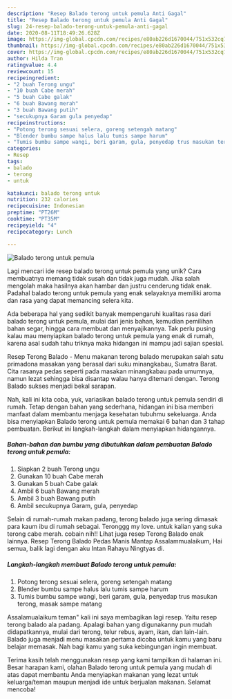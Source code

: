 ```yaml
---
description: "Resep Balado terong untuk pemula Anti Gagal"
title: "Resep Balado terong untuk pemula Anti Gagal"
slug: 24-resep-balado-terong-untuk-pemula-anti-gagal
date: 2020-08-11T18:49:26.628Z
image: https://img-global.cpcdn.com/recipes/e80ab226d1670044/751x532cq70/balado-terong-untuk-pemula-foto-resep-utama.jpg
thumbnail: https://img-global.cpcdn.com/recipes/e80ab226d1670044/751x532cq70/balado-terong-untuk-pemula-foto-resep-utama.jpg
cover: https://img-global.cpcdn.com/recipes/e80ab226d1670044/751x532cq70/balado-terong-untuk-pemula-foto-resep-utama.jpg
author: Hilda Tran
ratingvalue: 4.4
reviewcount: 15
recipeingredient:
- "2 buah Terong ungu"
- "10 buah Cabe merah"
- "5 buah Cabe galak"
- "6 buah Bawang merah"
- "3 buah Bawang putih"
- "secukupnya Garam gula penyedap"
recipeinstructions:
- "Potong terong sesuai selera, goreng setengah matang"
- "Blender bumbu sampe halus lalu tumis sampe harum"
- "Tumis bumbu sampe wangi, beri garam, gula, penyedap trus masukan terong, masak sampe matang"
categories:
- Resep
tags:
- balado
- terong
- untuk

katakunci: balado terong untuk 
nutrition: 232 calories
recipecuisine: Indonesian
preptime: "PT26M"
cooktime: "PT35M"
recipeyield: "4"
recipecategory: Lunch

---
```



![Balado terong untuk pemula](https://img-global.cpcdn.com/recipes/e80ab226d1670044/751x532cq70/balado-terong-untuk-pemula-foto-resep-utama.jpg)

Lagi mencari ide resep balado terong untuk pemula yang unik? Cara membuatnya memang tidak susah dan tidak juga mudah. Jika salah mengolah maka hasilnya akan hambar dan justru cenderung tidak enak. Padahal balado terong untuk pemula yang enak selayaknya memiliki aroma dan rasa yang dapat memancing selera kita.

Ada beberapa hal yang sedikit banyak mempengaruhi kualitas rasa dari balado terong untuk pemula, mulai dari jenis bahan, kemudian pemilihan bahan segar, hingga cara membuat dan menyajikannya. Tak perlu pusing kalau mau menyiapkan balado terong untuk pemula yang enak di rumah, karena asal sudah tahu triknya maka hidangan ini mampu jadi sajian spesial.

Resep Terong Balado - Menu makanan terong balado merupakan salah satu primadona masakan yang berasal dari suku minangkabau, Sumatra Barat. Cita rasanya pedas seperti pada masakan minangkabau pada umumnya, namun lezat sehingga bisa disantap walau hanya ditemani dengan. Terong Balado sukses menjadi bekal sarapan.


Nah, kali ini kita coba, yuk, variasikan balado terong untuk pemula sendiri di rumah. Tetap dengan bahan yang sederhana, hidangan ini bisa memberi manfaat dalam membantu menjaga kesehatan tubuhmu sekeluarga. Anda bisa menyiapkan Balado terong untuk pemula memakai 6 bahan dan 3 tahap pembuatan. Berikut ini langkah-langkah dalam menyiapkan hidangannya.

<!--inarticleads1-->

##### Bahan-bahan dan bumbu yang dibutuhkan dalam pembuatan Balado terong untuk pemula:

1. Siapkan 2 buah Terong ungu
1. Gunakan 10 buah Cabe merah
1. Gunakan 5 buah Cabe galak
1. Ambil 6 buah Bawang merah
1. Ambil 3 buah Bawang putih
1. Ambil secukupnya Garam, gula, penyedap


Selain di rumah-rumah makan padang, terong balado juga sering dimasak para kaum ibu di rumah sebagai. Teronggg my love. untuk kalian yang suka terong cabe merah. cobain nih!! Lihat juga resep Terong Balado enak lainnya. Resep Terong Balado Pedas Manis Mantap Assalammualaikum, Hai semua, balik lagi dengan aku Intan Rahayu Ningtyas di. 

<!--inarticleads2-->

##### Langkah-langkah membuat Balado terong untuk pemula:

1. Potong terong sesuai selera, goreng setengah matang
1. Blender bumbu sampe halus lalu tumis sampe harum
1. Tumis bumbu sampe wangi, beri garam, gula, penyedap trus masukan terong, masak sampe matang


Assalamualaikum teman&#34; kali ini saya membagikan lagi resep. Yaitu resep terong balado ala padang. Apalagi bahan yang digunakanny pun mudah didapatkannya, mulai dari terong, telur rebus, ayam, ikan, dan lain-lain. Balado juga menjadi menu masakan pertama dicoba untuk kamu yang baru belajar memasak. Nah bagi kamu yang suka kebingungan ingin membuat. 

Terima kasih telah menggunakan resep yang kami tampilkan di halaman ini. Besar harapan kami, olahan Balado terong untuk pemula yang mudah di atas dapat membantu Anda menyiapkan makanan yang lezat untuk keluarga/teman maupun menjadi ide untuk berjualan makanan. Selamat mencoba!

